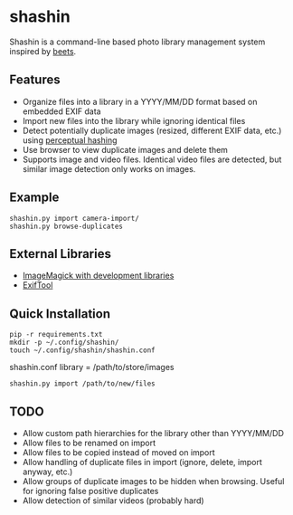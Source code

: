 shashin
=======

Shashin is a command-line based photo library management system inspired by [beets](https://github.com/beetbox/beets).

Features
--------
- Organize files into a library in a YYYY/MM/DD format based on embedded EXIF data
- Import new files into the library while ignoring identical files
- Detect potentially duplicate images (resized, different EXIF data, etc.) using [perceptual hashing](http://www.hackerfactor.com/blog/index.php?/archives/529-Kind-of-Like-That.html)
- Use browser to view duplicate images and delete them
- Supports image and video files. Identical video files are detected, but similar image detection only works on images.

Example
-------
    shashin.py import camera-import/
    shashin.py browse-duplicates

External Libraries
------------------
- [ImageMagick with development libraries](http://docs.wand-py.org/en/0.5.8/guide/install.html#install-imagemagick-on-debian-ubuntu)
- [ExifTool](https://exiftool.org)

Quick Installation
------------------
    pip -r requirements.txt
    mkdir -p ~/.config/shashin/
    touch ~/.config/shashin/shashin.conf

shashin.conf
    library = /path/to/store/images

    shashin.py import /path/to/new/files

TODO
----
- Allow custom path hierarchies for the library other than YYYY/MM/DD
- Allow files to be renamed on import
- Allow files to be copied instead of moved on import
- Allow handling of duplicate files in import (ignore, delete, import anyway, etc.)
- Allow groups of duplicate images to be hidden when browsing. Useful for ignoring false positive duplicates
- Allow detection of similar videos (probably hard)